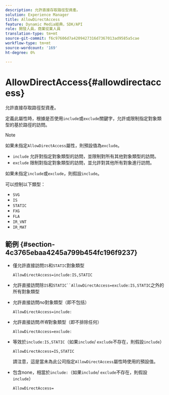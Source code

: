 ```yaml
---
description: 允許直接存取路徑型資產。
solution: Experience Manager
title: AllowDirectAccess
feature: Dynamic Media經典，SDK/API
role: 開發人員，商業從業人員
translation-type: tm+mt
source-git-commit: f6c97606d7a4209427316d7367013ad9585a5cae
workflow-type: tm+mt
source-wordcount: '169'
ht-degree: 0%

---
```



# AllowDirectAccess{#allowdirectaccess}

允許直接存取路徑型資產。

定義此屬性時，根據是否使用`include`或`exclude`關鍵字，允許或限制指定對象類型的基於路徑的訪問。

>[!NOTE]
>
>如果未指定`AllowDirectAccess`屬性，則預設值為`exclude`。

* `include` 允許對指定對象類型的訪問，並限制對所有其他對象類型的訪問。
* `exclude` 限制對指定對象類型的訪問，並允許對其他所有對象進行訪問。

如果未指定`include`或`exclude`，則假設`include`。

可以控制以下類型：

* `SVG`
* `IS`
* `STATIC`
* `FXG`
* `FLA`
* `IR_VNT`
* `IR_MAT`

## 範例 {#section-4c3765ebaa4245a799b454fc196f9237}

* 僅允許直接訪問`IS`和`STATIC`對象類型

   `AllowDirectAccess=include:IS,STATIC`

* 允許直接訪問除`IS`和`STATIC``AllowDirectAccess=exclude:IS,STATIC`之外的所有對象類型

* 允許直接訪問&#x200B;*no*&#x200B;對象類型（即不包括）

   `AllowDirectAccess=include:`

* 允許直接訪問&#x200B;*所有*&#x200B;對象類型（即不排除任何）

   `AllowDirectAccess=exclude:`

* 等效於`include:IS,STATIC`（如果`include`/ `exclude`不存在，則假設`include`）

   `AllowDirectAccess=IS,STATIC`

   請注意，這是當未為此公司指定`AllowDirectAccess`屬性時使用的預設值。

* 包含none，相當於`include:`（如果`include`/ `exclude`不存在，則假設`include`）

   `AllowDirectAccess=`

